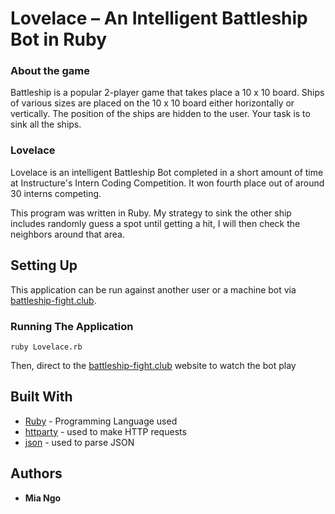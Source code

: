 # Lovelace – An Intelligent Battleship Bot in Ruby

### About the game

Battleship is a popular 2-player game that takes place a 10 x 10 board. Ships of various sizes are placed on the 10 x 10 board either horizontally or vertically. The position of the ships are hidden to the user. Your task is to sink all the ships.


### Lovelace

Lovelace is an intelligent Battleship Bot completed in a short amount of time at Instructure's Intern Coding Competition. It won fourth place out of around 30 interns competing. 

This program was written in Ruby. My strategy to sink the other ship includes randomly guess a spot until getting a hit, I will then check the neighbors around that area.


## Setting Up

This application can be run against another user or a machine bot via [battleship-fight.club](http://battleship-fight.club/viz.html).


### Running The Application

```
ruby Lovelace.rb
```
Then, direct to the [battleship-fight.club](http://battleship-fight.club/viz.html) website to watch the bot play


## Built With

* [Ruby](https://www.ruby-lang.org/en/) - Programming Language used
* [httparty](https://github.com/jnunemaker/httparty) - used to make HTTP requests
* [json](https://getbootstrap.com/) - used to parse JSON


## Authors

* **Mia Ngo**

